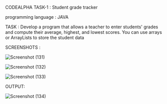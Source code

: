 CODEALPHA TASK-1 : Student grade tracker

programming language : JAVA

TASK :
Develop a program that allows a teacher to enter
students' grades and compute their average,
highest, and lowest scores. You can use arrays or
ArrayLists to store the student data



SCREENSHOTS :

![Screenshot (131)](https://github.com/sathwik905/studentgrade1/assets/136954227/1d91a660-b305-439b-91ae-c74c8f9c1421)





![Screenshot (132)](https://github.com/sathwik905/studentgrade1/assets/136954227/55441278-8268-498d-a8c5-6b7ed8d84087)





![Screenshot (133)](https://github.com/sathwik905/studentgrade1/assets/136954227/66b8e49a-53b5-49b1-9600-0c789bd95c5f)





OUTPUT:



![Screenshot (134)](https://github.com/sathwik905/studentgrade1/assets/136954227/4eb180c4-6474-4fe6-97b9-010d4abcd23a)
